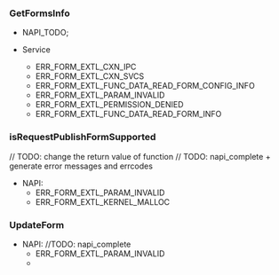 ### GetFormsInfo 
* NAPI_TODO;  

* Service
    - ERR_FORM_EXTL_CXN_IPC
    - ERR_FORM_EXTL_CXN_SVCS
    - ERR_FORM_EXTL_FUNC_DATA_READ_FORM_CONFIG_INFO
    - ERR_FORM_EXTL_PARAM_INVALID
    - ERR_FORM_EXTL_PERMISSION_DENIED
    - ERR_FORM_EXTL_FUNC_DATA_READ_FORM_INFO

### isRequestPublishFormSupported
// TODO: change the return value of function 
// TODO: napi_complete + generate error messages and errcodes
* NAPI:
    - ERR_FORM_EXTL_PARAM_INVALID
    - ERR_FORM_EXTL_KERNEL_MALLOC

### UpdateForm

* NAPI:
//TODO: napi_complete 
    - ERR_FORM_EXTL_PARAM_INVALID
    - 

